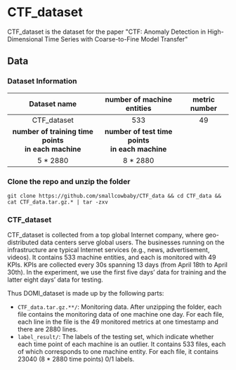 # CTF_dataset
CTF_dataset is the dataset for the paper "CTF: Anomaly Detection in High-Dimensional Time Series with Coarse-to-Fine Model Transfer"

## Data

### Dataset Information

| Dataset name|number of machine entities | metric number |
|:------------:|:----------:|:-----:|
| CTF_dataset | 533 | 49 |
| **number of training time points <br> in each machine** | **number of test time points <br> in each machine** | |
|  5 * 2880 | 8 * 2880 | |

### Clone the repo and unzip the folder

```
git clone https://github.com/smallcowbaby/CTF_data && cd CTF_data && cat CTF_data.tar.gz.* | tar -zxv
```


### CTF_dataset

CTF_dataset is collected from a top global Internet company, where geo-distributed data centers serve global users. The businesses running on the infrastructure are typical Internet services (e.g., news, advertisement, videos).
It contains 533 machine entities, and each is monitored with 49 KPIs. 
KPIs are collected every 30s spanning 13 days (from April 18th to April 30th). 
In the experiment, we use the first five days’ data for training and the latter eight days’ data for testing.


Thus DOMI_dataset is made up by the following parts:

* `CTF_data.tar.gz.**/`: Monitoring data. After unzipping the folder, each file contains the monitoring data of one machine one day. For each file, each line in the file is the 49 monitored metrics at one timestamp and there are 2880 lines.
* `label_result/`: The labels of the testing set, which indicate whether each time point of each machine is an outlier. It contains 533 files, each of which corresponds to one machine entity. For each file, it contains 23040 (8 * 2880 time points) 0/1 labels.
